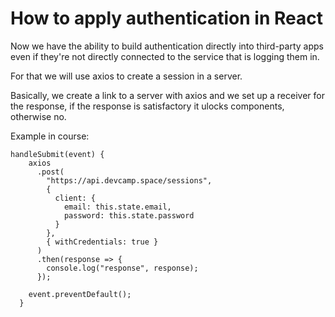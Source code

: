# How to apply authentication in React

Now we have the ability to build authentication directly into third-party apps even if they're not directly connected to the service that is logging them in.

For that we will use axios to create a session in a server.

Basically, we create a link to a server with axios and we set up a receiver for the response, if the response is satisfactory it ulocks components, otherwise no.

Example in course:

```
handleSubmit(event) {
    axios
      .post(
        "https://api.devcamp.space/sessions",
        {
          client: {
            email: this.state.email,
            password: this.state.password
          }
        },
        { withCredentials: true }
      )
      .then(response => {
        console.log("response", response);
      });

    event.preventDefault();
  }
```
